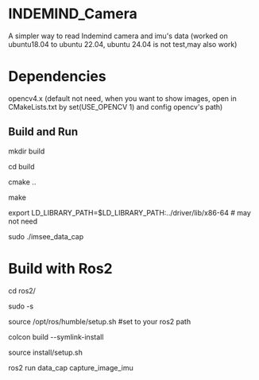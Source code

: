 # INDEMIND_Camera

A simpler way to read Indemind camera and imu's data (worked on ubuntu18.04 to ubuntu 22.04, ubuntu 24.04 is not test,may also work)

# Dependencies

opencv4.x (default not need, when you want to show images, open in CMakeLists.txt by set(USE_OPENCV 1) and config opencv's path)

## Build and Run


mkdir build

cd build

cmake .. 

make

export LD_LIBRARY_PATH=$LD_LIBRARY_PATH:../driver/lib/x86-64 # may not need

sudo ./imsee_data_cap


# Build with Ros2


cd ros2/

sudo -s

source /opt/ros/humble/setup.sh #set to your ros2 path

colcon build --symlink-install

source install/setup.sh

ros2 run data_cap capture_image_imu

